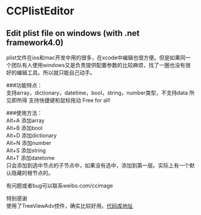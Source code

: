CCPlistEditor
=============

Edit plist file on windows (with .net framework4.0)
---------------------------------------------------

plist文件在ios和mac开发中用的很多，在xcode中编辑也很方便。但是如果同一个团队有人使用windows又是负责提供配置参数的比较麻烦，找了一圈也没有很好的编辑工具。所以就只能自己动手。  
  
###功能特点：  
支持array，dictionary，datetime，bool，string，number类型，不支持data
所见即所得
支持快捷键和鼠标拖动
Free for all!


###使用方法：  
Alt+A 添加array   
Alt+B 添加bool  
Alt+D 添加dictionary  
Alt+N 添加number  
Alt+S 添加string  
Alt+T 添加datetome  
只会添加到选中节点的子节点中，如果没有选中，添加到第一层。实际上有一个默认隐藏的根节点的。  

有问题或者bug可以联系weibo.com/ccimage  

特别感谢  
使用了TreeViewAdv控件，确实比较好用。[代码库地址](http://sourceforge.net/projects/treeviewadv/)  
